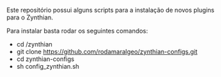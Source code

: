 Este repositório possui alguns scripts para a instalação de novos plugins para o Zynthian.

Para instalar basta rodar os seguintes comandos: 

- cd /zynthian
- git clone https://github.com/rodamaralgeo/zynthian-configs.git
- cd zynthian-configs
- sh config_zynthian.sh
